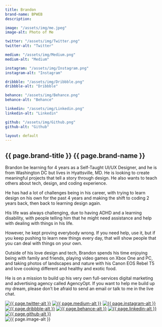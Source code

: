 ```yaml
---
title: Brandon
brand-name: BPWEB
description: 

image: "/assets/img/me.jpeg"
image-alt: Photo of Me

twitter: "/assets/img/Twitter.png"
twitter-alt: "Twitter"

medium: "/assets/img/Medium.png"
medium-alt: "Medium"

instagram: "/assets/img/Instagram.png"
instagram-alt: "Instagram"

dribbble: "/assets/img/Dribbble.png"
dribbble-alt: "Dribbble"

behance: "/assets/img/Behance.png"
behance-alt: "Behance"

linkedin: "/assets/img/Linkedin.png"
linkedin-alt: "Linkedin"

github: "/assets/img/Github.png"
github-alt: "Github"

layout: default
---
```


<div class="col-md-6 paddingorder-b">
<article>

<h1>{{ page.brand-title }} <span>{{ page.brand-name }}</span></h1>

<p>Brandon be learning for 4 years as a Self-Taught UI/UX Designer, and he is from Washington DC but lives in Hyattsville, MD. He is looking to create meaningful projects that tell a story through design. He also wants to teach others about tech, design, and coding experience.</p>

<p>He has had a lot of challenges being in his career, with trying to learn design on his own for the past 4 years and making the shift to coding 2 years back, then back to learning design again.</p>
    
<p>His life was always challenging, due to having ADHD and a learning disability, with people telling him that he might need assistance and help with dealing with things in his life.</p>

<p>However, he kept proving everybody wrong. If you need help, use it, but if you keep pushing to learn new things every day, that will show people that you can deal with things on your own.</p>

<p>Outside of his love design and tech, Brandon spends his time enjoying being with family and friends, playing video games on Xbox One and PC, and taking photos of landscapes and nature with his Canon EOS Rebel T5 and love cooking different and healthy and exotic food.</p>
    
<p>He is on a mission to build up his very own full-services digital marketing and advertising agency called AgencyOpt. If you want to help me build up my dream, please don’t be afraid to send an email or talk to me in the live chat.</p>

<div class="social-media">
    <a href="https://twitter.com/brandonpweb" alt="Twitter"><img src="{{ page.twitter }}" alt="{{ page.twitter-alt }}"></a>
    <a href="https://medium.com/bpweb" alt="Medium"><img src="{{ page.medium }}" alt="{{ page.medium-alt }}"></a>
    <a href="https://instagram.com/bpweb" alt="Instagram"><img src="{{ page.instagram }}" alt="{{ page.instagram-alt }}"></a>
    <a href="https://dribbble.com/bpweb" alt="Dribbble"><img src="{{ page.dribbble }}" alt="{{ page.dribbble-alt }}"></a>
    <a href="https://behance.com/bpweb" alt="Behance"><img src="{{ page.behance }}" alt="{{ page.behance-alt }}"></a>
    <a href="https://linkedin.com/in/bpweb" alt="Linkedin"><img src="{{ page.linkedin }}" alt="{{ page.linkedin-alt }}"></a>
    <a href="https://github.com/brandonpowell" alt="Github"><img src="{{ page.github }}" alt="{{ page.github-alt }}"></a>
</div>
</article>
</div>

<div class="col-md-6 no-padding order-t">
<div class="h-100 d-flex align-items-center justify-content-center">
    <img src="{{ page.image }}" alt="{{ page.image-alt }}">
</div>
</div>



